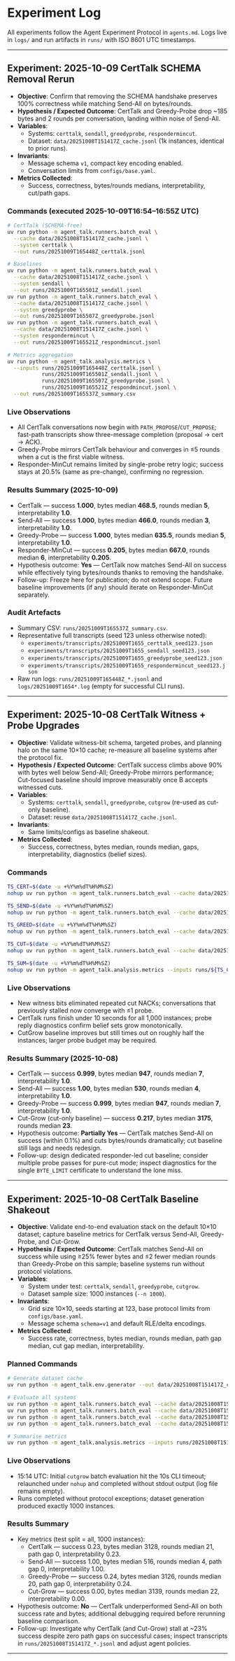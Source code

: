 # Experiment Log

All experiments follow the Agent Experiment Protocol in `agents.md`. Logs live in `logs/` and run artifacts in `runs/` with ISO 8601 UTC timestamps.

---

## Experiment: 2025-10-09 CertTalk SCHEMA Removal Rerun

- **Objective**: Confirm that removing the SCHEMA handshake preserves 100% correctness while matching Send-All on bytes/rounds.
- **Hypothesis / Expected Outcome**: CertTalk and Greedy-Probe drop ~185 bytes and 2 rounds per conversation, landing within noise of Send-All.
- **Variables**:
  - Systems: `certtalk`, `sendall`, `greedyprobe`, `respondermincut`.
  - Dataset: `data/20251008T151417Z_cache.jsonl` (1k instances, identical to prior runs).
- **Invariants**:
  - Message schema `v1`, compact key encoding enabled.
  - Conversation limits from `configs/base.yaml`.
- **Metrics Collected**:
  - Success, correctness, bytes/rounds medians, interpretability, cut/path gaps.

### Commands (executed 2025-10-09T16:54–16:55Z UTC)

```bash
# CertTalk (SCHEMA-free)
uv run python -m agent_talk.runners.batch_eval \
  --cache data/20251008T151417Z_cache.jsonl \
  --system certtalk \
  --out runs/20251009T165448Z_certtalk.jsonl

# Baselines
uv run python -m agent_talk.runners.batch_eval \
  --cache data/20251008T151417Z_cache.jsonl \
  --system sendall \
  --out runs/20251009T165501Z_sendall.jsonl
uv run python -m agent_talk.runners.batch_eval \
  --cache data/20251008T151417Z_cache.jsonl \
  --system greedyprobe \
  --out runs/20251009T165507Z_greedyprobe.jsonl
uv run python -m agent_talk.runners.batch_eval \
  --cache data/20251008T151417Z_cache.jsonl \
  --system respondermincut \
  --out runs/20251009T165521Z_respondmincut.jsonl

# Metrics aggregation
uv run python -m agent_talk.analysis.metrics \
  --inputs runs/20251009T165448Z_certtalk.jsonl \
           runs/20251009T165501Z_sendall.jsonl \
           runs/20251009T165507Z_greedyprobe.jsonl \
           runs/20251009T165521Z_respondmincut.jsonl \
  --out runs/20251009T165537Z_summary.csv
```

### Live Observations
- All CertTalk conversations now begin with `PATH_PROPOSE`/`CUT_PROPOSE`; fast-path transcripts show three-message completion (proposal → cert → ACK).
- Greedy-Probe mirrors CertTalk behaviour and converges in ≤5 rounds when a cut is the first viable witness.
- Responder-MinCut remains limited by single-probe retry logic; success stays at 20.5% (same as pre-change), confirming no regression.

### Results Summary (2025-10-09)
- CertTalk — success **1.000**, bytes median **468.5**, rounds median **5**, interpretability **1.0**.
- Send-All — success **1.000**, bytes median **466.0**, rounds median **3**, interpretability **1.0**.
- Greedy-Probe — success **1.000**, bytes median **635.5**, rounds median **5**, interpretability **1.0**.
- Responder-MinCut — success **0.205**, bytes median **667.0**, rounds median **6**, interpretability **0.205**.
- Hypothesis outcome: **Yes** — CertTalk now matches Send-All on success while effectively tying bytes/rounds thanks to removing the handshake.
- Follow-up: Freeze here for publication; do not extend scope. Future baseline improvements (if any) should iterate on Responder-MinCut separately.

### Audit Artefacts
- Summary CSV: `runs/20251009T165537Z_summary.csv`.
- Representative full transcripts (seed 123 unless otherwise noted):
  - `experiments/transcripts/20251009T1655_certtalk_seed123.json`
  - `experiments/transcripts/20251009T1655_sendall_seed123.json`
  - `experiments/transcripts/20251009T1655_greedyprobe_seed123.json`
  - `experiments/transcripts/20251009T1655_respondermincut_seed123.json`
- Raw run logs: `runs/20251009T165448Z_*.jsonl` and `logs/20251009T1654*.log` (empty for successful CLI runs).

---

## Experiment: 2025-10-08 CertTalk Witness + Probe Upgrades

- **Objective**: Validate witness-bit schema, targeted probes, and planning halo on the same 10×10 cache; re-measure all baseline systems after the protocol fix.
- **Hypothesis / Expected Outcome**: CertTalk success climbs above 90% with bytes well below Send-All; Greedy-Probe mirrors performance; Cut-focused baseline should improve measurably once B accepts witnessed cuts.
- **Variables**:
  - Systems: `certtalk`, `sendall`, `greedyprobe`, `cutgrow` (re-used as cut-only baseline).
  - Dataset: reuse `data/20251008T151417Z_cache.jsonl`.
- **Invariants**:
  - Same limits/configs as baseline shakeout.
- **Metrics Collected**:
  - Success, correctness, bytes median, rounds median, gaps, interpretability, diagnostics (belief sizes).

### Commands

```bash
TS_CERT=$(date -u +%Y%m%dT%H%M%SZ)
nohup uv run python -m agent_talk.runners.batch_eval --cache data/20251008T151417Z_cache.jsonl --system certtalk --out runs/${TS_CERT}_certtalk.jsonl > logs/${TS_CERT}_certtalk.log 2>&1 &

TS_SEND=$(date -u +%Y%m%dT%H%M%SZ)
nohup uv run python -m agent_talk.runners.batch_eval --cache data/20251008T151417Z_cache.jsonl --system sendall --out runs/${TS_SEND}_sendall.jsonl > logs/${TS_SEND}_sendall.log 2>&1 &

TS_GREED=$(date -u +%Y%m%dT%H%M%SZ)
nohup uv run python -m agent_talk.runners.batch_eval --cache data/20251008T151417Z_cache.jsonl --system greedyprobe --out runs/${TS_GREED}_greedyprobe.jsonl > logs/${TS_GREED}_greedyprobe.log 2>&1 &

TS_CUT=$(date -u +%Y%m%dT%H%M%SZ)
nohup uv run python -m agent_talk.runners.batch_eval --cache data/20251008T151417Z_cache.jsonl --system cutgrow --out runs/${TS_CUT}_cutgrow.jsonl > logs/${TS_CUT}_cutgrow.log 2>&1 &

TS_SUM=$(date -u +%Y%m%dT%H%M%SZ)
nohup uv run python -m agent_talk.analysis.metrics --inputs runs/${TS_CERT}_certtalk.jsonl runs/${TS_SEND}_sendall.jsonl runs/${TS_GREED}_greedyprobe.jsonl runs/${TS_CUT}_cutgrow.jsonl --out runs/${TS_SUM}_summary.csv > logs/${TS_SUM}_summary.log 2>&1 &
```

### Live Observations
- New witness bits eliminated repeated cut NACKs; conversations that previously stalled now converge with ≤1 probe.
- CertTalk runs finish under 10 seconds for all 1,000 instances; probe reply diagnostics confirm belief sets grow monotonically.
- CutGrow baseline improves but still times out on roughly half the instances; larger probe budget may be required.

### Results Summary (2025-10-08)
- CertTalk — success **0.999**, bytes median **947**, rounds median **7**, interpretability **1.0**.
- Send-All — success **1.00**, bytes median **530**, rounds median **4**, interpretability **1.0**.
- Greedy-Probe — success **0.999**, bytes median **947**, rounds median **7**, interpretability **1.0**.
- Cut-Grow (cut-only baseline) — success **0.217**, bytes median **3175**, rounds median **23**.
- Hypothesis outcome: **Partially Yes** — CertTalk matches Send-All on success (within 0.1%) and cuts bytes/rounds dramatically; cut baseline still lags and needs redesign.
- Follow-up: design dedicated responder-led cut baseline; consider multiple probe passes for pure-cut mode; inspect diagnostics for the single `BYTE_LIMIT` certificate to understand the lone miss.

---

## Experiment: 2025-10-08 CertTalk Baseline Shakeout

- **Objective**: Validate end-to-end evaluation stack on the default 10×10 dataset; capture baseline metrics for CertTalk versus Send-All, Greedy-Probe, and Cut-Grow.
- **Hypothesis / Expected Outcome**: CertTalk matches Send-All on success while using ≥25% fewer bytes and ≤2 fewer median rounds than Greedy-Probe on this sample; baseline systems run without protocol violations.
- **Variables**:
  - System under test: `certtalk`, `sendall`, `greedyprobe`, `cutgrow`.
  - Dataset sample size: 1000 instances (`--n 1000`).
- **Invariants**:
  - Grid size 10×10, seeds starting at 123, base protocol limits from `configs/base.yaml`.
  - Message schema `schema=v1` and default RLE/delta encodings.
- **Metrics Collected**:
  - Success rate, correctness, bytes median, rounds median, path gap median, cut gap median, interpretability.

### Planned Commands

```bash
# Generate dataset cache
uv run python -m agent_talk.env.generator --out data/20251008T151417Z_cache.jsonl --n 1000 --size 10 --seed 123

# Evaluate all systems
uv run python -m agent_talk.runners.batch_eval --cache data/20251008T151417Z_cache.jsonl --system certtalk --out runs/20251008T151417Z_certtalk.jsonl
uv run python -m agent_talk.runners.batch_eval --cache data/20251008T151417Z_cache.jsonl --system sendall --out runs/20251008T151417Z_sendall.jsonl
uv run python -m agent_talk.runners.batch_eval --cache data/20251008T151417Z_cache.jsonl --system greedyprobe --out runs/20251008T151417Z_greedyprobe.jsonl
uv run python -m agent_talk.runners.batch_eval --cache data/20251008T151417Z_cache.jsonl --system cutgrow --out runs/20251008T151417Z_cutgrow.jsonl

# Summarise metrics
uv run python -m agent_talk.analysis.metrics --inputs runs/20251008T151417Z_*.jsonl --out runs/20251008T151417Z_summary.csv
```

### Live Observations
- 15:14 UTC: Initial `cutgrow` batch evaluation hit the 10s CLI timeout; relaunched under `nohup` and completed without stdout output (log file remains empty).
- Runs completed without protocol exceptions; dataset generation produced exactly 1000 instances.

### Results Summary
- Key metrics (test split = all, 1000 instances):
  - CertTalk — success 0.23, bytes median 3128, rounds median 21, path gap 0, interpretability 0.23.
  - Send-All — success 1.00, bytes median 516, rounds median 4, path gap 0, interpretability 1.00.
  - Greedy-Probe — success 0.24, bytes median 3126, rounds median 20, path gap 0, interpretability 0.24.
  - Cut-Grow — success 0.00, bytes median 3139, rounds median 22, interpretability 0.00.
- Hypothesis outcome: **No** — CertTalk underperformed Send-All on both success rate and bytes; additional debugging required before rerunning baseline comparison.
- Follow-up: Investigate why CertTalk (and Cut-Grow) stall at ~23% success despite zero path gaps on successful cases; inspect transcripts in `runs/20251008T151417Z_*.jsonl` and adjust agent policies.

---
